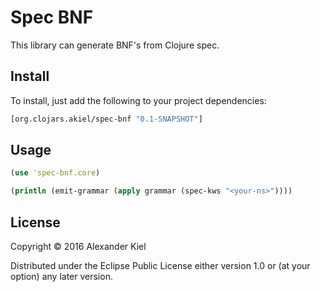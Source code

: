 # Spec BNF

This library can generate BNF's from Clojure spec.

## Install

To install, just add the following to your project dependencies:

```clojure
[org.clojars.akiel/spec-bnf "0.1-SNAPSHOT"]
```

## Usage

```clojure
(use 'spec-bnf.core)

(println (emit-grammar (apply grammar (spec-kws "<your-ns>"))))
```

## License

Copyright © 2016 Alexander Kiel

Distributed under the Eclipse Public License either version 1.0 or (at
your option) any later version.
